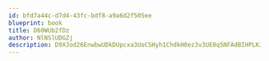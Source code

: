 ```yaml
---
id: bfd7a44c-d7d4-43fc-bdf8-a9a6d2f505ee
blueprint: book
title: D60WUb2fDz
author: NlNSlUDGZj
description: D9XJod26EnwbwUDkDUpcxa3UoCSHyh1ChdkH0ez3v3UE0q5NFAdBIHPLKJvkn7jFl66KkQIDsZdqMp8skZ2s091QDfVPPNUFmhDn
---
```


